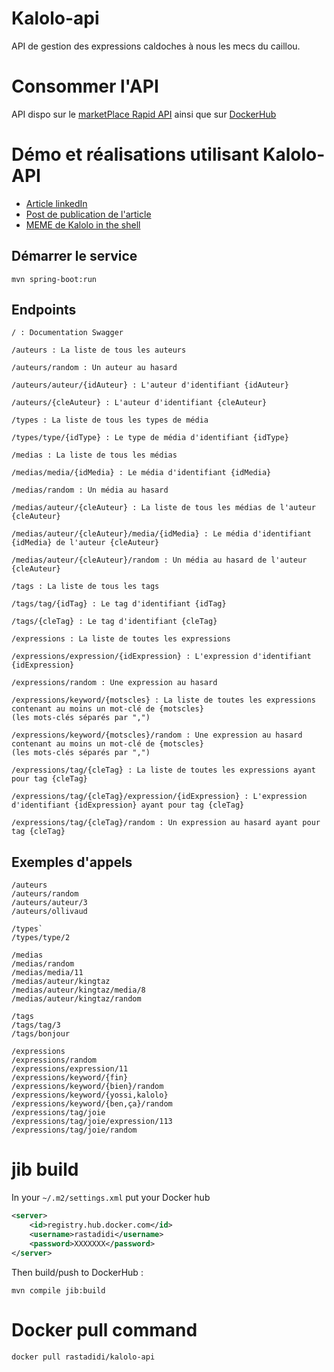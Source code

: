 # Kalolo-api

API de gestion des expressions caldoches à nous les mecs du caillou.

# Consommer l'API

API dispo sur le [marketPlace Rapid API](https://rapidapi.com/adriens/api/kalolo)
ainsi que sur [DockerHub](https://hub.docker.com/r/rastadidi/kalolo-api)

# Démo et réalisations utilisant Kalolo-API

- [Article linkedIn](https://www.linkedin.com/pulse/eaas-expressions-service-nos-ont-une-api-sont-fin-barr%C3%A9s-adrien-sales)
- [Post de publication de l'article](https://www.linkedin.com/posts/adrien-sales_cagougeeks-noumea-nouvellecaledonie-activity-6694135449662971904-9biE)
- [MEME de Kalolo in the shell](https://www.linkedin.com/posts/adrien-sales_shell-unix-linux-activity-6697227023942868992-Z26_)


## Démarrer le service
`mvn spring-boot:run`

## Endpoints

```
/ : Documentation Swagger
```

```
/auteurs : La liste de tous les auteurs

/auteurs/random : Un auteur au hasard

/auteurs/auteur/{idAuteur} : L'auteur d'identifiant {idAuteur}

/auteurs/{cleAuteur} : L'auteur d'identifiant {cleAuteur}
```

```
/types : La liste de tous les types de média

/types/type/{idType} : Le type de média d'identifiant {idType}
```

```
/medias : La liste de tous les médias

/medias/media/{idMedia} : Le média d'identifiant {idMedia}

/medias/random : Un média au hasard

/medias/auteur/{cleAuteur} : La liste de tous les médias de l'auteur {cleAuteur}

/medias/auteur/{cleAuteur}/media/{idMedia} : Le média d'identifiant {idMedia} de l'auteur {cleAuteur}

/medias/auteur/{cleAuteur}/random : Un média au hasard de l'auteur {cleAuteur}
```

```
/tags : La liste de tous les tags

/tags/tag/{idTag} : Le tag d'identifiant {idTag}

/tags/{cleTag} : Le tag d'identifiant {cleTag}
```

```
/expressions : La liste de toutes les expressions

/expressions/expression/{idExpression} : L'expression d'identifiant {idExpression}

/expressions/random : Une expression au hasard

/expressions/keyword/{motscles} : La liste de toutes les expressions contenant au moins un mot-clé de {motscles}
(les mots-clés séparés par ",")

/expressions/keyword/{motscles}/random : Une expression au hasard contenant au moins un mot-clé de {motscles}
(les mots-clés séparés par ",")

/expressions/tag/{cleTag} : La liste de toutes les expressions ayant pour tag {cleTag}

/expressions/tag/{cleTag}/expression/{idExpression} : L'expression d'identifiant {idExpression} ayant pour tag {cleTag}

/expressions/tag/{cleTag}/random : Un expression au hasard ayant pour tag {cleTag}
```


## Exemples d'appels

```
/auteurs
/auteurs/random
/auteurs/auteur/3
/auteurs/ollivaud
```

```
/types`
/types/type/2
```

```
/medias
/medias/random
/medias/media/11
/medias/auteur/kingtaz
/medias/auteur/kingtaz/media/8
/medias/auteur/kingtaz/random
```

```
/tags
/tags/tag/3
/tags/bonjour
```

```
/expressions
/expressions/random
/expressions/expression/11
/expressions/keyword/{fin}
/expressions/keyword/{bien}/random
/expressions/keyword/{yossi,kalolo}
/expressions/keyword/{ben,ça}/random
/expressions/tag/joie
/expressions/tag/joie/expression/113
/expressions/tag/joie/random
```

# jib build

In your `~/.m2/settings.xml` put your Docker hub

```xml
<server>
    <id>registry.hub.docker.com</id>
    <username>rastadidi</username>
    <password>XXXXXXX</password>
</server>
```

Then build/push to DockerHub :

`mvn compile jib:build`

# Docker pull command

```
docker pull rastadidi/kalolo-api
```

